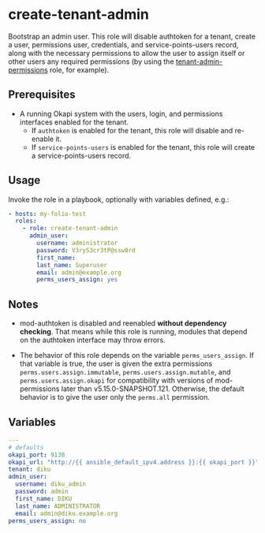 # create-tenant-admin

Bootstrap an admin user. This role will disable authtoken for a tenant, create a user, permissions user, credentials, and service-points-users record, along with the necessary permissions to allow the user to assign itself or other users any required permissions (by using the [tenant-admin-permissions](../tenant-admin-permissions) role, for example).

## Prerequisites

* A running Okapi system with the users, login, and permissions interfaces enabled for the tenant.
  * If `authtoken` is enabled for the tenant, this role will disable and re-enable it.
  * If `service-points-users` is enabled for the tenant, this role will create a service-points-users record.

## Usage

Invoke the role in a playbook, optionally with variables defined, e.g.:

```yaml
- hosts: my-folio-test
  roles:
    - role: create-tenant-admin
      admin_user:
        username: administrator
        password: V3ryS3cr3tP@ssw0rd
        first_name:
        last_name: Superuser
        email: admin@example.org
        perms_users_assign: yes
```

## Notes

* mod-authtoken is disabled and reenabled **without dependency checking**. That means while this role is running, modules that depend on the authtoken interface may throw errors.

* The behavior of this role depends on the variable `perms_users_assign`. If that variable is true, the user is given the extra permissions `perms.users.assign.immutable`, `perms.users.assign.mutable`, and `perms.users.assign.okapi` for compatibility with versions of mod-permissions later than v5.15.0-SNAPSHOT.121. Otherwise, the default behavior is to give the user only the `perms.all` permission.

## Variables

```yaml
---
# defaults
okapi_port: 9130
okapi_url: "http://{{ ansible_default_ipv4.address }}:{{ okapi_port }}"
tenant: diku
admin_user:
  username: diku_admin
  password: admin
  first_name: DIKU
  last_name: ADMINISTRATOR
  email: admin@diku.example.org
perms_users_assign: no
```
